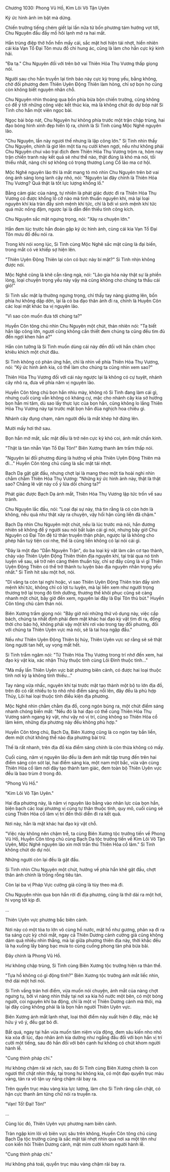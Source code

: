 




Chương 1030: Phong Vũ Hồ, Kim Lôi Vô Tận Uyên


Ký ức hình ảnh im bặt mà dừng.

Chiến trường tiếng chém giết lại lần nữa từ bốn phương tám hướng vọt tới, Chu Nguyên đầu đầy mồ hôi lạnh mở ra hai mắt.

Hắn trùng điệp thở hổn hển mấy cái, sắc mặt hơi hiện tái nhợt, hiển nhiên cái kia Vạn Tổ Đại Tôn mưu đồ chi hung ác, cũng là làm cho hắn cực kỳ kinh hãi.

"Đa tạ." Chu Nguyên đối với trên bờ vai Thiên Hỏa Thụ Vương thấp giọng nói.

Người sau cho hắn truyền lại tình báo này cực kỳ trọng yếu, bằng không, chờ đối phương đem Thiên Uyên Động Thiên làm hỏng, chỉ sợ bọn họ cũng còn không biết nguyên nhân chỗ.

Chu Nguyên nhìn thoáng qua bốn phía bừa bộn chiến trường, cũng không có để ý tới những công việc kết thúc kia, mà là không chút do dự bóp nát Si Tinh cho hắn một viên ngọc bài.

Ngọc bài bóp nát, Chu Nguyên hư không phía trước một trận chập trùng, hai đạo bóng hình xinh đẹp hiển lộ ra, chính là Si Tinh cùng Mộc Nghê nguyên lão.

"Chu Nguyên, lần này ngươi thế nhưng là lập công lớn." Si Tinh nhìn thấy Chu Nguyên, chính là giơ lên một tia nụ cười khen ngợi, nếu như không phải Chu Nguyên chui vào trại địch đem Thiên Hỏa Thụ Vương trộm ra, hôm nay trận chiến tranh này kết quả sẽ như thế nào, thật đúng là khó mà nói, tối thiểu nhất, nàng chỉ sợ không có trọng thương Long Cổ lão ma cơ hội.

Mộc Nghê nguyên lão thì là mắt mang tò mò nhìn Chu Nguyên trên bờ vai óng ánh sáng long lanh cây nhỏ, nói: "Nguyên lai đây chính là Thiên Hỏa Thụ Vương? Quả thật là tốt lực lượng khổng lồ."

Bằng cảm giác của nàng, tự nhiên là phát giác được đi ra Thiên Hỏa Thụ Vương có được khổng lồ cỡ nào mà tinh thuần nguyên khí, mà lại loại nguyên khí kia tràn đầy sinh mệnh khí tức, chỉ là bởi vì sinh mệnh khí tức quá mức nồng đậm, ngược lại là dẫn đến thiếu tính công kích.

Chu Nguyên sắc mặt ngưng trọng, nói: "Xảy ra chuyện lớn."

Hắn đem lúc trước hắn đoán gặp ký ức hình ảnh, cùng cái kia Vạn Tổ Đại Tôn mưu đồ đều nói ra.

Trong khi nói xong lúc, Si Tinh cùng Mộc Nghê sắc mặt cũng là đại biến, trong mắt có vẻ khiếp sợ hiện lên.

"Thiên Uyên Động Thiên lại còn có bực này bí mật?" Si Tinh nhịn không được nói.

Mộc Nghê cũng là khẽ cắn răng ngà, nói: "Lão gia hỏa này thật sự là phiền lòng, loại chuyện trọng yếu này vậy mà cũng không cho chúng ta thấu cái gió!"

Si Tinh sắc mặt lạ thường ngưng trọng, chỉ thấy tay nàng giương lên, bốn phía hư không dập dờn, lại là có ba đạo thân ảnh đi ra, chính là Huyền Côn các loại mặt khác ba vị nguyên lão.

"Vì sao còn muốn đưa tới chúng ta?"

Huyền Côn tông chủ nhìn Chu Nguyên một chút, thản nhiên nói: "Ta biết hắn lập công lớn, ngươi cũng không cần thiết đem chúng ta cũng đều tìm đủ đến ngợi khen hắn a?"

Hắn còn tưởng là Si Tinh muốn dùng cái này đến đối với hắn châm chọc khiêu khích một chút đâu.

Si Tinh không có phản ứng hắn, chỉ là nhìn về phía Thiên Hỏa Thụ Vương, nói: "Ký ức hình ảnh kia, có thể làm cho chúng ta cũng nhìn xem sao?"

Thiên Hỏa Thụ Vương đối với cái này ngược lại là không có cự tuyệt, nhánh cây nhô ra, đưa về phía năm vị nguyên lão.

Huyền Côn tông chủ bọn hắn nhíu mày, không rõ Si Tinh đang làm cái gì, nhưng cuối cùng vẫn không có kháng cự, mặc cho nhánh cây kia sờ hướng bọn hắn mi tâm, dù sao lấy thực lực của bọn hắn, cũng không lo lắng Thiên Hỏa Thụ Vương này tại trước mặt bọn hắn đùa nghịch hoa chiêu gì.

Nhánh cây đụng chạm, năm người đều là mắt khép hờ đứng lên.

Mười mấy hơi thở sau.

Bọn hắn mở mắt, sắc mặt đều là trở nên cực kỳ khó coi, ánh mắt chấn kinh.

"Thật là tàn nhẫn Vạn Tổ Đại Tôn!" Biên Xương thanh âm trầm thấp nói.

"Nguyên lai đối phương đúng là hướng về phía Thiên Uyên Động Thiên mà đi..." Huyền Côn tông chủ cũng là sắc mặt tái nhợt.

Bạch Dạ gật gật đầu, nhưng chợt lại là mang theo một tia hoài nghi nhìn chằm chằm Thiên Hỏa Thụ Vương: "Những ký ức hình ảnh này, thật là thật sao? Chẳng lẽ vật này cố ý lừa dối chúng ta?"

Phát giác được Bạch Dạ ánh mắt, Thiên Hỏa Thụ Vương lập tức trốn về sau tránh.

Chu Nguyên lắc đầu, nói: "Loại đại sự này, thà tin rằng là có còn hơn là không, nếu quả như thật xảy ra chuyện, vậy hối hận cũng liền đã chậm."

Bạch Dạ nhìn Chu Nguyên một chút, nếu là lúc trước mà nói, hắn đương nhiên sẽ không để ý người sau nói bất luận cái gì nói, nhưng bây giờ Chu Nguyên có Đại Tôn đệ tử thân truyền thân phận, ngược lại là không cho phép hắn tuỳ tiện coi nhẹ, thế là cũng liền không có lại nói cái gì.

"Đây là một đạo "Dẫn Nguyên Trận", do ba loại kỳ vật làm căn cơ tạo thành, chảy vào Thiên Uyên Động Thiên thiên địa nguyên khí, tại trải qua nó tinh luyện về sau, sẽ trở nên càng thêm thuần túy, chỉ sợ đây cũng là vì gì Thiên Uyên Động Thiên có thể trở thành tu luyện bảo địa nguyên nhân trọng yếu nhất." Si Tinh hít sâu một hơi, nói.

"Dĩ vãng ta còn tại nghi hoặc, vì sao Thiên Uyên Động Thiên tràn đầy sinh mệnh khí tức, không chỉ có lợi tu luyện, mà lại liền xem như người trọng thương trở lại trong đó tĩnh dưỡng, thương thế khôi phục cũng sẽ càng nhanh một chút, bây giờ đến xem, nguyên lai đây là Đại Tôn thủ bút." Huyền Côn tông chủ cảm thán nói.

Biên Xương trầm giọng nói: "Bây giờ nói những thứ vô dụng này, việc cấp bách, chúng ta nhất định phải đem mặt khác hai đạo kỳ vật tìm đi ra, đồng thời cho bảo hộ, không phải vậy một khi rơi vào trong tay đối phương, đối với chúng ta Thiên Uyên vực mà nói, sẽ là tai hoạ ngập đầu."

Nếu như Thiên Uyên Động Thiên bị hủy, Thiên Uyên vực sợ rằng sẽ sẽ thật lòng người tan hết, uy vọng mất hết.

Si Tinh trầm ngâm nói: "Từ Thiên Hỏa Thụ Vương trong trí nhớ đến xem, hai đạo kỳ vật kia, xác nhận Thủy thuộc tính cùng Lôi Đình thuộc tính..."

"Mà mấy lần Thiên Uyên vực bát phương biên cảnh, có được hai loại thuộc tính nơi kỳ lạ không tính thiếu..."

Tay nàng vừa nhấc, nguyên khí tại trước mặt tạo thành một bộ to lớn địa đồ, trên đó có rất nhiều to to nhỏ nhỏ điểm sáng nổi lên, đây đều là phù hợp Thủy, Lôi hai loại thuộc tính điều kiện địa phương.

Mộc Nghê nhìn chằm chằm địa đồ, cong ngón búng ra, một chút điểm sáng nhanh chóng biến mất: "Nếu đó là hai đạo có thể cùng Thiên Hỏa Thụ Vương sánh ngang kỳ vật, như vậy nó vị trí, cũng không so Thiên Hỏa cổ lâm kém, những địa phương này đều không phù hợp."

Huyền Côn tông chủ, Bạch Dạ, Biên Xương cũng là co ngón tay bắn liền, đem một chút không thể nào địa phương bài trừ.

Thế là rất nhanh, trên địa đồ kia điểm sáng chính là còn thừa không có mấy.

Cuối cùng, năm vị nguyên lão đều là đem ánh mắt tập trung đến trên hai điểm sáng còn sót lại, hai điểm sáng kia, một nam một bắc, vừa vặn cùng Thiên Hỏa cổ lâm nơi đây tạo thành tam giác, đem toàn bộ Thiên Uyên vực đều là bao trùm ở trong đó.

"Phong Vũ Hồ."

"Kim Lôi Vô Tận Uyên."

Hai địa phương này, là năm vị nguyên lão bằng vào nhãn lực của bọn hắn, biện bạch các loại phương vị cùng tự thân thuộc tính, quy mô, cuối cùng sẽ cùng Thiên Hỏa cổ lâm vị trí đến thôi diễn đi ra kết quả.

Nơi này, hẳn là mặt khác hai đạo kỳ vật chỗ.

"Việc này không nên chậm trễ, ta cùng Biên Xương tộc trưởng tiến về Phong Vũ Hồ, Huyền Côn tông chủ cùng Bạch Dạ tộc trưởng tiến về Kim Lôi Vô Tận Uyên, Mộc Nghê nguyên lão xin mời trấn thủ Thiên Hỏa cổ lâm." Si Tinh không chút do dự nói.

Những người còn lại đều là gật đầu.

Si Tinh nhìn Chu Nguyên một chút, hướng về phía hắn khẽ gật đầu, chợt thân ảnh chính là trống rỗng tiêu tán.

Còn lại ba vị Pháp Vực cường giả cũng là tùy theo mà đi.

Chu Nguyên nhìn qua bọn hắn rời đi địa phương, cũng là thở dài ra một hơi, hi vọng tới kịp đi.

...

Thiên Uyên vực phương bắc biên cảnh.

Nơi này có một tòa to lớn vô cùng hồ nước, mặt hồ như gương, phản xạ đi ra tia sáng cực kỳ chói mắt, ngay cả Thiên Dương cảnh cường giả cũng không dám quá nhiều nhìn thẳng, mà lại giữa phương thiên địa này, thời khắc đều là hạ xuống lấy bàng bạc mưa to cùng cuồng phong tàn phá bừa bãi.

Đây chính là Phong Vũ Hồ.

Hư không chập trùng, Si Tinh cùng Biên Xương tộc trưởng hiện ra thân thể.

"Tựa hồ không có gì động tĩnh?" Biên Xương tộc trưởng ánh mắt liếc nhìn, thở dài một hơi nói.

Si Tinh vầng trán hơi điểm, vừa muốn nói chuyện, ánh mắt của nàng chợt ngưng tụ, bởi vì nàng nhìn thấy tại nơi xa kia hồ nước một bên, có một bóng người, coi nguyên khí ba động, chỉ là một vị Thiên Dương cảnh mà thôi, mà lại đây cũng không phải là là bọn hắn người Thiên Uyên vực.

Biên Xương ánh mắt lạnh nhạt, loại thời điểm này xuất hiện ở đây, mặc kệ hữu ý vô ý, đều gạt bỏ đi.

Bất quá, ngay tại hắn vừa muốn tâm niệm vừa động, đem sâu kiến nho nhỏ kia xóa đi lúc, đạo nhân ảnh kia dường như ngẩng đầu đối với bọn hắn vị trí cười một tiếng, sau đó hắn đối với bên cạnh hư không có chút khom người hành lễ.

"Cung thỉnh pháp chỉ."

Hư không chậm rãi xé rách, sau đó Si Tinh cùng Biên Xương chính là con ngươi thít chặt nhìn thấy, tại trong hư không kia, có một đạo quyển trục màu vàng, tản ra vô tận uy năng chậm rãi bay ra.

Trên quyển trục màu vàng kia lực lượng, làm cho Si Tinh răng cắn chặt, có hận cực thanh âm từng chữ nói ra truyền ra.

"Vạn! Tổ! Đại! Tôn!"

...

Cùng lúc đó, Thiên Uyên vực phương nam biên cảnh.

Tràn ngập kim lôi vô biên vực sâu trên không, Huyền Côn tông chủ cùng Bạch Dạ tộc trưởng cũng là sắc mặt tái nhợt nhìn qua nơi xa một tên như con kiến hôi Thiên Dương cảnh, mặt mỉm cười khom người hành lễ.

"Cung thỉnh pháp chỉ."

Hư không phá toái, quyển trục màu vàng chậm rãi bay ra.





